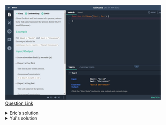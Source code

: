 ![(2019.10.03)fullName](images/(2019.10.03)fullName.jpg)
[Question Link](https://app.codesignal.com/challenge/Pq5wxnanyr2ktSmkn)

<details>
<summary>Eric's solution</summary>
<p>

> ```js
>function fullName(first, last) {
>    return first+' '+last;
>}
> ```
</p>
</details>

<details>
<summary>Yui's solution</summary>
<p>

>
>function fullName(first, last) {
>    return first +" " + last;
>}
> ```
</p>
</details>
